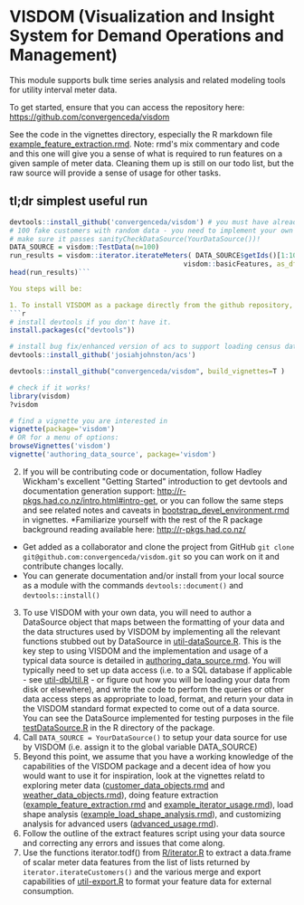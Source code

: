 # VISDOM (Visualization and Insight System for Demand Operations and Management) 
This module supports bulk time series analysis and related modeling tools for utility interval meter data.

To get started, ensure that you can access the repository here: https://github.com/convergenceda/visdom

See the code in the vignettes directory, especially the R markdown file [example_feature_extraction.rmd](./vignettes/example_feature_extraction.rmd). Note: rmd's mix commentary and code and this one will give you a sense of what is required to run features on a given sample of meter data. Cleaning them up is still on our todo list, but the raw source will provide a sense of usage for other tasks.

## tl;dr simplest useful run
   ```r
   devtools::install_github('convergenceda/visdom') # you must have already run install.packages('devtools')
   # 100 fake customers with random data - you need to implement your own data soure
   # make sure it passes sanityCheckDataSource(YourDataSource())!
   DATA_SOURCE = visdom::TestData(n=100) 
   run_results = visdom::iterator.iterateMeters( DATA_SOURCE$getIds()[1:10], # just 10 for speed
                                              visdom::basicFeatures, as_df=T )
   head(run_results)```

You steps will be:

1. To install VISDOM as a package directly from the github repository, with all of its module dependencies automatically installed, follow the instructions in [install_visdom.rmd](./vignettes/install_visdom.rmd) in the vignettes folder. In a nutsheel, you want to run these commands:
   ```r
   # install devtools if you don't have it.
   install.packages(c("devtools"))
   
   # install bug fix/enhanced version of acs to support loading census data direct from the US Census API
   devtools::install_github('josiahjohnston/acs')

   devtools::install_github("convergenceda/visdom", build_vignettes=T )
   
   # check if it works!
   library(visdom)
   ?visdom
   
   # find a vignette you are interested in
   vignette(package='visdom')
   # OR for a menu of options:
   browseVignettes('visdom')
   vignette('authoring_data_source', package='visdom')
   ```
2. If you will be contributing code or documentation, follow Hadley Wickham's excellent "Getting Started" introduction to get devtools and documentation generation support: http://r-pkgs.had.co.nz/intro.html#intro-get, or you can follow the same steps and see related notes and caveats in [bootstrap_devel_environment.rmd](./vignettes/bootstrap_devel_environment.rmd) in vignettes.
  *Familiarize yourself with the rest of the R package background reading available here: http://r-pkgs.had.co.nz/
  * Get added as a collaborator and clone the project from GitHub `git clone git@github.com:convergenceda/visdom.git` so you can work on it and contribute changes locally.
  * You can generate documentation and/or install from your local source as a module with the commands `devtools::document()` and `devtools::install()`
3. To use VISDOM with your own data, you will need to author a DataSource object that maps between the formatting of your data and the data structures used by VISDOM by implementing all the relevant functions stubbed out by DataSource in [util-dataSource.R](./R/util-dataSource.R). This is the key step to using VISDOM and the implementation and usage of a typical data source is detailed in [authoring_data_source.rmd](./vignettes/authoring_data_source.rmd). You will typically need to set up data access (i.e. to a SQL database if applicable - see [util-dbUtil.R](./R/util-dbUtil.R) - or figure out how you will be loading your data from disk or elsewhere), and write the code to perform the queries or other data access steps as appropriate to load, format, and return your data in the VISDOM standard format expected to come out of a data source. You can see the DataSource implemented for testing purposes in the file [testDataSource.R](./R/testDataSource.R) in the R directory of the package. 
5. Call `DATA_SOURCE = YourDataSource()` to setup your data source for use by VISDOM (i.e. assign it to the global variable DATA_SOURCE)
6. Beyond this point, we assume that you have a working knowledge of the capabilities of the VISDOM package and a decent idea of how you would want to use it for inspiration, look at the vignettes relatd to exploring meter data ([customer_data_objects.rmd](./vignettes/customer_data_objects.rmd) and [weather_data_objects.rmd](./vignettes/weather_data_objects.rmd)), doing feature extraction ([example_feature_extraction.rmd](./vignettes/example_feature_extraction.rmd) and [example_iterator_usage.rmd](./vignettes/example_iterator_usage.rmd)), load shape analysis ([example_load_shape_analysis.rmd](./vignettes/example_load_shape_analysis.rmd)), and customizing analysis for advanced users ([advanced_usage.rmd](./vignettes/advanced_usage.rmd)).
7. Follow the outline of the extract features script using your data source and correcting any errors and issues that come along.
8. Use the functions iterator.todf() from [R/iterator.R](./R/iterator.R) to extract a data.frame of scalar meter data features from the list of lists returned by `iterator.iterateCustomers()` and the various merge and export capabilities of [util-export.R](./R/util-export.R) to format your feature data for external consumption.

